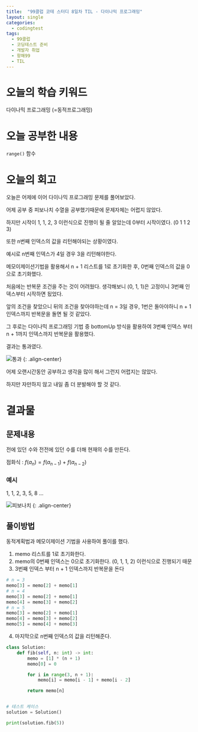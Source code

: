 ```yaml
---
title:  "99클럽 코테 스터디 8일차 TIL - 다이나믹 프로그래밍"
layout: single
categories:
  - codingtest
tags:
  - 99클럽
  - 코딩테스트 준비
  - 개발자 취업
  - 항해99
  - TIL
---
```


# 오늘의 학습 키워드 
다이나믹 프로그래밍 (=동적프로그래밍)

# 오늘 공부한 내용
`range()` 함수

# 오늘의 회고
오늘은 어제에 이어 다이나믹 프로그래밍 문제를 풀어보았다.

어제 공부 중 피보나치 수열을 공부했기때문에 문제자체는 어렵지 않았다.

하지만 시작이 1, 1, 2, 3 이런식으로 진행이 될 줄 알았는데 0부터 시작이였다. (0 1 1 2 3)

또한 n번째 인덱스의 값을 리턴해야되는 상황이였다. 

예시로 n번째 인덱스가 4일 경우 3을 리턴해야한다.

메모이제이션기법을 활용해서 n + 1 리스트를 1로 초기화한 후, 0번째 인덱스의 값을 0으로 초기화했다.

처음에는 반복문 조건을 주는 것이 어려웠다. 생각해보니 (0, 1, 1)은 고정이니 3번째 인덱스부터 시작하면 됬었다.

앞의 조건을 찾았으니 뒤의 조건을 찾아야하는데 n = 3일 경우, 1번은 돌아야하니 n + 1인덱스까지 반복문을 돌면 될 것 같았다.

그 후로는 다이나믹 프로그래밍 기법 중 bottomUp 방식을 활용하여 3번째 인덱스 부터 n + 1까지 인덱스까지 반복문을 활용했다.

결과는 통과였다.

![통과](https://github.com/kimhyunso/sail-99_withPython/assets/87798982/1f9194a0-e74f-4491-93aa-36d58c859510)
{: .align-center}

어제 오랜시간동안 공부하고 생각을 많이 해서 그런지 어렵지는 않았다.

하지만 자만하지 않고 내일 좀 더 분발해야 할 것 같다.

# 결과물
## 문제내용
전에 있던 수와 전전에 있던 수를 더해 현재의 수를 만든다.

점화식 : $f(a_n) = f(a_{n-1}) + f(a_{n-2})$

### 예시
1, 1, 2, 3, 5, 8 ...

![피보나치](https://github.com/kimhyunso/sail-99_withPython/assets/87798982/1494ccb9-518a-41ff-b60c-92c2d0e81dca)
{: .align-center}

## 풀이방법
동적계획법과 메모이제이션 기법을 사용하여 풀이를 했다.

1. memo 리스트를 1로 초기화한다.
2. memo의 0번째 인덱스는 0으로 초기화한다. (0, 1, 1, 2) 이런식으로 진행되기 때문
3. 3번째 인덱스 부터 n + 1 인덱스까지 반복문을 돈다 

```python
# n = 3
memo[3] = memo[2] + memo[1]
# n = 4
memo[3] = memo[2] + memo[1]
memo[4] = memo[3] + memo[2]
# n = 5
memo[3] = memo[2] + memo[1]
memo[4] = memo[3] + memo[2]
memo[5] = memo[4] + memo[3]
```
4. 마지막으로 n번째 인덱스의 값을 리턴해준다.


```python
class Solution:
    def fib(self, n: int) -> int:
        memo = [1] * (n + 1)
        memo[0] = 0

        for i in range(3, n + 1):
            memo[i] = memo[i - 1] + memo[i - 2]

        return memo[n] 


# 테스트 케이스
solution = Solution()

print(solution.fib(5))
```

















